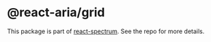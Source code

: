 # @react-aria/grid

This package is part of [react-spectrum](https://github.com/watheia/rsp-kit). See the repo for more details.
